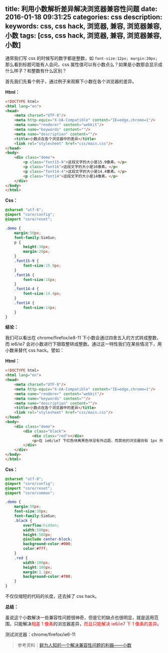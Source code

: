 title: 利用小数解析差异解决浏览器兼容性问题
date: 2016-01-18 09:31:25
categories: css
description:
keywords: css, css hack, 浏览器, 兼容, 浏览器兼容, 小数
tags: [css, css hack, 浏览器, 兼容, 浏览器兼容, 小数]
---

通常我们写 css 的时候写的数字都是整数，如 `font-size:12px; margin:20px;` 那么看到标题可能有人会问，css 属性值可以有小数点么？如果是小数那会显示成什么样子？和整数有什么区别？
<!--more-->

首先我们先看个例子，通过例子来观察下小数在各个浏览器的差异。

**Html：**

``` html
<!DOCTYPE html>
<html lang="en">
<head>
    <meta charset="UTF-8"/>
    <meta http-equiv="X-UA-Compatible" content="IE=edge,chrome=1"/>
    <meta name="renderer" content="webkit"/>
    <meta name="keywords" content=""/>
    <meta name="description" content=""/>
    <title>小数点在各个浏览器中的差异</title>
    <link rel="stylesheet" href="css/main.css"/>
</head>
<body>
    <div class="demo">
        <p class="font15-9">这段文字的大小是15.9像素。</p>
        <p class="font16">这段文字的大小是16像素。</p>
        <p class="font14-4">这段文字的大小是14.4像素。</p>
        <p class="font14">这段文字的大小是14像素。</p>
    </div>
</body>
</html>
```

**Css：**

``` scss
@charset "utf-8";
@import "core/config";
@import "core/reset";

.demo {
    margin:50px;
    font-family:SimSun;
    p {
        height:30px;
        margin:20px;
    }
    .font15-9 {
        font-size:15.9px;
    }
    .font16 {
        font-size:16px;
    }
    .font14-4 {
        font-size:14.4px;
    }
    .font14 {
        font-size:14px;
    }
}
```

**结论：**

我们可以看出在 chrome/firefox/ie8-11 下小数会通过四舍五入的方式转成整数，而 ie6/ie7 会对小数进行下限取整转成整数。通过这一特性我们在某些情况下，用小数来替代 css hack。譬如：

**Html：**

``` html
<!DOCTYPE html>
<html lang="en">
<head>
    <meta charset="UTF-8"/>
    <meta http-equiv="X-UA-Compatible" content="IE=edge,chrome=1"/>
    <meta name="renderer" content="webkit"/>
    <meta name="keywords" content=""/>
    <meta name="description" content=""/>
    <title>小数点在各个浏览器中的差异</title>
    <link rel="stylesheet" href="css/main.css"/>
</head>
<body>
    <div class="demo">
        <div class="black">
            <div class="red"></div>
            <p>在 ie6/ie7 下红色块离黑色块没有外边距，而其他的浏览器则有 1px 外边距。一般我们是写 css hack，如 margin:1px;*margin:0; 但是我们现在可以通过小数来解决啦。</p>
        </div>
    </div>
</body>
</html>
```

**Css：**

``` scss
@charset "utf-8";
@import "core/config";
@import "core/reset";
@import "core/common";

.demo {
    margin:50px;
    font-size:30px;
    font-family:SimSun;
    .black {
        overflow:hidden;
        width:500px;
        height:500px;
        @include center-block;
        background-color:#000;
        color:#fff;
    }
    .red {
        width:100px;
        height:100px;
        margin:1.1px;
        background-color:#f00;
    }
}
```

不仅仅缩短的代码的长度，还去掉了 css hack。

**总结：**

虽说这个小数解决一些兼容性问题很神奇，但是它的缺点也很明显，就是适用范围，只能解决<span style="color:red;">相差 1 像素</span>的浏览器差异，<span style="color:red;">而且只能解决 ie6/ie7 下 1 像素的差异</span>。

测试浏览器：chrome/firefox/ie6-11

> 参考资料：[鲜为人知的一个解决兼容性问题的利器——小数](http://www.zhangxinxu.com/wordpress/2009/09/%E9%B2%9C%E4%B8%BA%E4%BA%BA%E7%9F%A5%E7%9A%84%E4%B8%80%E4%B8%AA%E8%A7%A3%E5%86%B3%E5%85%BC%E5%AE%B9%E6%80%A7%E9%97%AE%E9%A2%98%E7%9A%84%E5%88%A9%E5%99%A8%E2%80%94%E2%80%94%E5%B0%8F%E6%95%B0/)